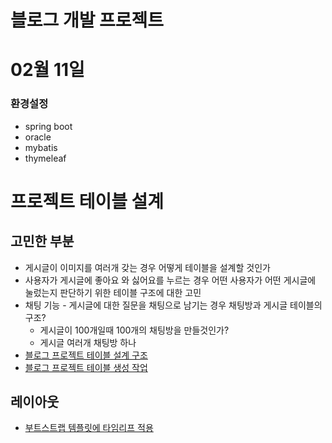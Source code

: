 # 블로그 개발 프로젝트 

# 02월 11일
### 환경설정
+ spring boot
+ oracle
+ mybatis
+ thymeleaf

# 프로젝트 테이블 설계
## 고민한 부분
+ 게시글이 이미지를 여러개 갖는 경우 어떻게 테이블을 설계할 것인가
+ 사용자가 게시글에 좋아요 와 싫어요를 누르는 경우 어떤 사용자가 어떤 게시글에 눌렀는지 판단하기 위한 테이블 구조에 대한 고민
+ 채팅 기능 - 게시글에 대한 질문을 채팅으로 남기는 경우 채팅방과 게시글 테이블의 구조?
  + 게시글이 100개일때 100개의 채팅방을 만들것인가?
  + 게시글 여러개 채팅방 하나
+ [블로그 프로젝트 테이블 설계 구조](https://unique-wandflower-4cc.notion.site/52b599fe286a4a3c85d3bad7764a4b71)
+ [블로그 프로젝트 테이블 생성 작업](https://unique-wandflower-4cc.notion.site/9e229794f2154a81b08313fb31e232b4)

## 레이아웃
+ [부트스트랩 템플릿에 타임리프 적용](https://unique-wandflower-4cc.notion.site/boostrap-811717162be74e81ae11a2e6a045a071)